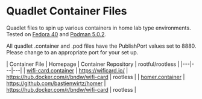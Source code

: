# Quadlet Container Files

Quadlet files to spin up various containers in home lab type environments. Tested on [Fedora 40](https://getfedora.org) and [Podman 5.0.2](https://podman.io).

All quadlet .container and .pod files have the PublishPort values set to 8880. Please change to an appropriate port for your set up.

| Container File | Homepage | Container Repository | rootful/rootless |
|---|---|---|
| [wifi-card.container](https://github.com/str8edgedave/config_files/blob/main/containers/wifi-card.container) | https://wificard.io/ | https://hub.docker.com/r/bndw/wifi-card | rootless |
| [homer.container](https://github.com/str8edgedave/config_files/blob/main/containers/homer.container) | https://github.com/bastienwirtz/homer | https://hub.docker.com/r/bndw/wifi-card | rootless |
